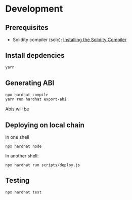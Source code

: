 # Development

## Prerequisites

- Solidity compiler (solc): [Installing the Solidity Compiler](https://docs.soliditylang.org/en/develop/installing-solidity.html#binary-packages)

## Install depdencies

```sh
yarn
```

## Generating ABI

```sh
npx hardhat compile
yarn run hardhat export-abi
```

Abis will be 

## Deploying on local chain

In one shell

```shell
npx hardhat node
```

In another shell:
```
npx hardhat run scripts/deploy.js
```

## Testing

```sh
npx hardhat test
```
